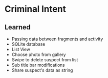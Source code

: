 # Criminal Intent
    
## Learned
  - Passing data between fragments and activity
  - SQLite database
  - List View
  - Choose photo from gallery
  - Swipe to delete suspect from list
  - Sub title bar modifications
  - Share suspect's data as string
